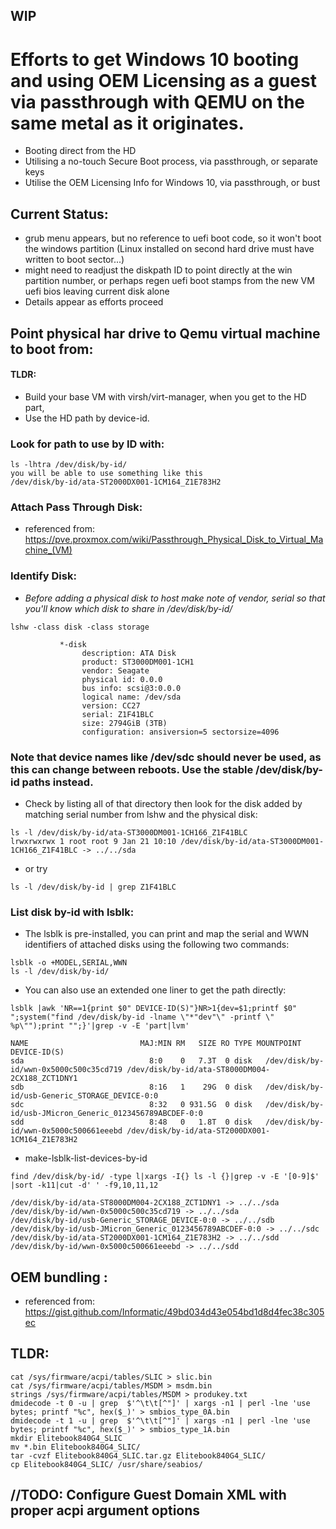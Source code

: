 ## WIP

# Efforts to get Windows 10 booting and using OEM Licensing as a guest via passthrough with QEMU on the same metal as it originates.
  * Booting direct from the HD 
  * Utilising a no-touch Secure Boot process, via passthrough, or separate keys
  * Utilise the OEM Licensing Info for Windows 10, via passthrough, or bust

## Current Status: 
  * grub menu appears, but no reference to uefi boot code, so it won't boot the windows partition (Linux installed on second hard drive must have written to boot sector...)
  * might need to readjust the diskpath ID to point directly at the win partition number, or perhaps regen uefi boot stamps from the new VM uefi bios leaving current disk alone
  * Details appear as efforts proceed


## Point physical har drive to Qemu virtual machine to boot from:

#### TLDR:
 - Build your base VM with virsh/virt-manager, when you get to the HD part, 
 - Use the HD path by device-id.
  
### Look for path to use by ID with:
```
ls -lhtra /dev/disk/by-id/
you will be able to use something like this
/dev/disk/by-id/ata-ST2000DX001-1CM164_Z1E783H2
```

### Attach Pass Through Disk:
 - referenced from: https://pve.proxmox.com/wiki/Passthrough_Physical_Disk_to_Virtual_Machine_(VM)
### Identify Disk:
 - _Before adding a physical disk to host make note of vendor, serial so that you'll know which disk to share in /dev/disk/by-id/_
```
lshw -class disk -class storage

           *-disk
                description: ATA Disk
                product: ST3000DM001-1CH1
                vendor: Seagate
                physical id: 0.0.0
                bus info: scsi@3:0.0.0
                logical name: /dev/sda
                version: CC27
                serial: Z1F41BLC
                size: 2794GiB (3TB)
                configuration: ansiversion=5 sectorsize=4096
```


### Note that device names like /dev/sdc should never be used, as this can change between reboots. Use the stable /dev/disk/by-id paths instead. 
 - Check by listing all of that directory then look for the disk added by matching serial number from lshw and the physical disk:
```
ls -l /dev/disk/by-id/ata-ST3000DM001-1CH166_Z1F41BLC
lrwxrwxrwx 1 root root 9 Jan 21 10:10 /dev/disk/by-id/ata-ST3000DM001-1CH166_Z1F41BLC -> ../../sda
```
 - or try
```
ls -l /dev/disk/by-id | grep Z1F41BLC
```

### List disk by-id with lsblk:
 - The lsblk is pre-installed, you can print and map the serial and WWN identifiers of attached disks using the following two commands:
```
lsblk -o +MODEL,SERIAL,WWN
ls -l /dev/disk/by-id/
```
 - You can also use an extended one liner to get the path directly:
```
lsblk |awk 'NR==1{print $0" DEVICE-ID(S)"}NR>1{dev=$1;printf $0" ";system("find /dev/disk/by-id -lname \"*"dev"\" -printf \" %p\"");print "";}'|grep -v -E 'part|lvm'

NAME                         MAJ:MIN RM   SIZE RO TYPE MOUNTPOINT DEVICE-ID(S)
sda                            8:0    0   7.3T  0 disk   /dev/disk/by-id/wwn-0x5000c500c35cd719 /dev/disk/by-id/ata-ST8000DM004-2CX188_ZCT1DNY1
sdb                            8:16   1    29G  0 disk   /dev/disk/by-id/usb-Generic_STORAGE_DEVICE-0:0
sdc                            8:32   0 931.5G  0 disk   /dev/disk/by-id/usb-JMicron_Generic_0123456789ABCDEF-0:0
sdd                            8:48   0   1.8T  0 disk   /dev/disk/by-id/wwn-0x5000c500661eeebd /dev/disk/by-id/ata-ST2000DX001-1CM164_Z1E783H2
```
 - make-lsblk-list-devices-by-id
```
find /dev/disk/by-id/ -type l|xargs -I{} ls -l {}|grep -v -E '[0-9]$' |sort -k11|cut -d' ' -f9,10,11,12

/dev/disk/by-id/ata-ST8000DM004-2CX188_ZCT1DNY1 -> ../../sda
/dev/disk/by-id/wwn-0x5000c500c35cd719 -> ../../sda
/dev/disk/by-id/usb-Generic_STORAGE_DEVICE-0:0 -> ../../sdb
/dev/disk/by-id/usb-JMicron_Generic_0123456789ABCDEF-0:0 -> ../../sdc
/dev/disk/by-id/ata-ST2000DX001-1CM164_Z1E783H2 -> ../../sdd
/dev/disk/by-id/wwn-0x5000c500661eeebd -> ../../sdd
```





## OEM bundling :
 - referenced from: https://gist.github.com/Informatic/49bd034d43e054bd1d8d4fec38c305ec

 ## TLDR: 
 ```
 cat /sys/firmware/acpi/tables/SLIC > slic.bin
 cat /sys/firmware/acpi/tables/MSDM > msdm.bin
 strings /sys/firmware/acpi/tables/MSDM > produkey.txt
 dmidecode -t 0 -u | grep  $'^\t\t[^"]' | xargs -n1 | perl -lne 'use bytes; printf "%c", hex($_)' > smbios_type_0A.bin
 dmidecode -t 1 -u | grep  $'^\t\t[^"]' | xargs -n1 | perl -lne 'use bytes; printf "%c", hex($_)' > smbios_type_1A.bin
 mkdir Elitebook840G4_SLIC
 mv *.bin Elitebook840G4_SLIC/
 tar -cvzf Elitebook840G4_SLIC.tar.gz Elitebook840G4_SLIC/
 cp Elitebook840G4_SLIC/ /usr/share/seabios/
 ```

## //TODO: Configure Guest Domain XML with proper acpi argument options 


